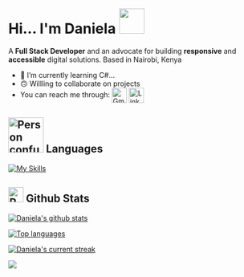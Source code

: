 # Hi... I'm Daniela  <img src="https://github.com/user-attachments/assets/4860c841-8af0-4300-b9c0-c5de8a56f8c0" width="50" />
A **Full Stack Developer**  and an advocate for building **responsive** and **accessible** digital solutions. Based in Nairobi, Kenya

- 🌱 I’m currently learning C#...
- 🙃 Willling to collaborate on projects
- You can reach me through: <a href="mailto:daniela.odhiambo23@gmail.com" title="Gmail"><img alt="Gmail" src="https://img.shields.io/badge/Gmail-D14836?style=for-the-badge&logo=gmail&logoColor=white" height="30" align="center"/></a> <a href="https://www.linkedin.com/in/daniela-odhiambo-062437252"><img  alt="LinkedIn" title="LinkedIn" src="https://img.shields.io/static/v1?message=LinkedIn&logo=linkedin&label=&color=0077B5&logoColor=white&labelColor=&style=for-the-badge" height="30" align="center" /></a> 

## <img src="https://github.com/user-attachments/assets/952adede-09d0-4365-b2d3-20fafa0a40a1" alt="Person confused" width="70" height="70" /> **Languages**  
[![My Skills](https://skillicons.dev/icons?i=html,css,js,react,expressjs,nodejs,mongodb,mysql,git,github,vscode,visualstudio,postman,python,c#,java,figma,stackoverflow&perline=13)](#)

## <img src="https://raw.githubusercontent.com/Tarikul-Islam-Anik/Animated-Fluent-Emojis/master/Emojis/Travel%20and%20places/Rocket.png" alt="Rocket" width="30" height="30" /> Github Stats 

 [![Daniela's github stats](https://bad-apple-github-readme.vercel.app/api?username=DanielaOdhis&show_icons=true&count_private=true&line_height=20&icon_color=00b3ff&theme=blue-green&title_color=00b3ff)](#)
 
 [![Top languages](https://github-readme-mwendwa.vercel.app/api/top-langs/?username=DanielaOdhis&layout=compact&count_private=true&theme=blue-green&title_color=00b3ff)](#)

[![Daniela's current streak](https://streak-stats.demolab.com/?user=DanielaOdhis&count_private=true&theme=blue-green&title_color=00b3ff)](#)

<p>
     <img src="https://capsule-render.vercel.app/api?type=waving&color=gradient&height=100&section=footer"/>
</p>
